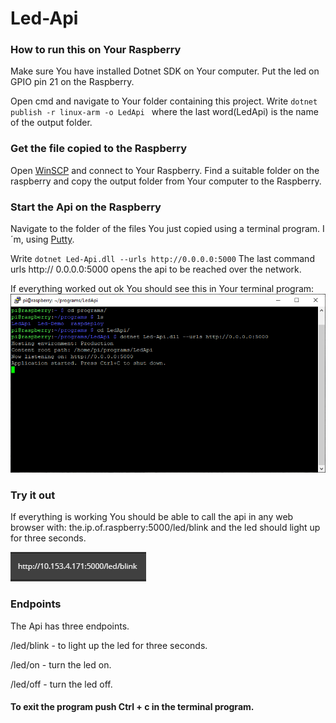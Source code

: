 # Led-Api

### How to run this on Your Raspberry
Make sure You have installed Dotnet SDK on Your computer.
Put the led on GPIO pin 21 on the Raspberry.

Open cmd and navigate to Your folder containing this project.
Write ``` dotnet publish -r linux-arm -o LedApi  ``` where the last word(LedApi) is the name of the output folder.

### Get the file copied to the Raspberry
Open [WinSCP](https://winscp.net/eng/download.php) and connect to Your Raspberry.
Find a suitable folder on the raspberry and copy the output folder from Your computer to the Raspberry.

### Start the Api on the Raspberry
Navigate to the folder of the files You just copied using a terminal program. I´m, using [Putty](https://www.chiark.greenend.org.uk/~sgtatham/putty/latest.html).

Write ``` dotnet Led-Api.dll --urls http://0.0.0.0:5000 ``` 
The last command urls http:// 0.0.0.0:5000 opens the api to be reached over the network.

If everything worked out ok You should see this in Your terminal program: 
![Putty](/Images/putty.PNG)


### Try it out
If everything is working You should be able to call the api in any web browser with: the.ip.of.raspberry:5000/led/blink and the led should light up for three seconds.

![example](Images/example.PNG)

### Endpoints
The Api has three endpoints.

/led/blink - to light up the led for three seconds.

/led/on - turn the led on.

/led/off - turn the led off.

#### To exit the program push Ctrl + c in the terminal program.
